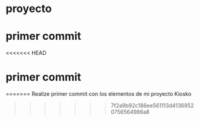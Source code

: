 # proyecto
# primer commit
<<<<<<< HEAD
# primer commit
=======
Realize primer commit con los elementos de mi proyecto Kiosko
>>>>>>> 7f2a9b92c186ee561113d41369520756564986a8
